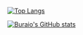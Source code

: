 [![Top Langs](https://github-readme-stats.vercel.app/api/top-langs/?username=Buraio&langs_count=10)](https://github.com/anuraghazra/github-readme-stats)


[![Buraio's GitHub stats](https://github-readme-stats.vercel.app/api?username=Buraio&show_icons=true&theme=dracula)](https://github.com/anuraghazra/github-readme-stats)

